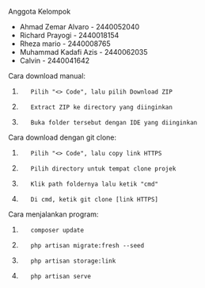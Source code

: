 Anggota Kelompok
- Ahmad Zemar Alvaro - 2440052040
- Richard Prayogi - 2440018154
- Rheza mario - 2440008765
- Muhammad Kadafi Azis - 2440062035
- Calvin - 2440041642

Cara download manual:
1.        Pilih "<> Code", lalu pilih Download ZIP
2.        Extract ZIP ke directory yang diinginkan
3.        Buka folder tersebut dengan IDE yang diinginkan

Cara download dengan git clone:
1.        Pilih "<> Code", lalu copy link HTTPS 
2.        Pilih directory untuk tempat clone projek
3.        Klik path foldernya lalu ketik "cmd"
4.        Di cmd, ketik git clone [link HTTPS]

Cara menjalankan program:
1.        composer update
2.        php artisan migrate:fresh --seed
3.        php artisan storage:link
4.        php artisan serve
